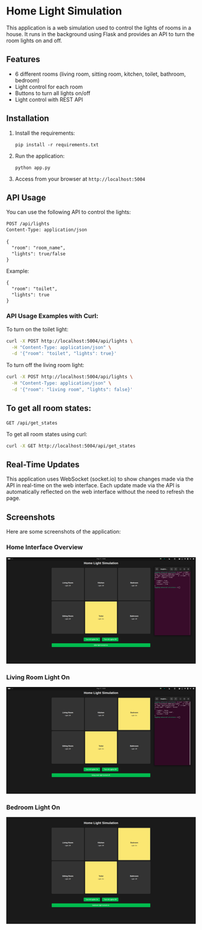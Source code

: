 # Home Light Simulation

This application is a web simulation used to control the lights of rooms in a house. It runs in the background using Flask and provides an API to turn the room lights on and off.

## Features

- 6 different rooms (living room, sitting room, kitchen, toilet, bathroom, bedroom)
- Light control for each room
- Buttons to turn all lights on/off
- Light control with REST API

## Installation

1. Install the requirements:
   ```
   pip install -r requirements.txt
   ```

2. Run the application:
   ```
   python app.py
   ```

3. Access from your browser at `http://localhost:5004`

## API Usage

You can use the following API to control the lights:

```
POST /api/lights
Content-Type: application/json

{
  "room": "room_name",
  "lights": true/false
}
```

Example:
```
{
  "room": "toilet",
  "lights": true
}
```

### API Usage Examples with Curl:

To turn on the toilet light:
```bash
curl -X POST http://localhost:5004/api/lights \
  -H "Content-Type: application/json" \
  -d '{"room": "toilet", "lights": true}'
```

To turn off the living room light:
```bash
curl -X POST http://localhost:5004/api/lights \
  -H "Content-Type: application/json" \
  -d '{"room": "living room", "lights": false}'
```

## To get all room states:

```
GET /api/get_states
```

To get all room states using curl:
```bash
curl -X GET http://localhost:5004/api/get_states
```

## Real-Time Updates

This application uses WebSocket (socket.io) to show changes made via the API in real-time on the web interface. Each update made via the API is automatically reflected on the web interface without the need to refresh the page.

## Screenshots

Here are some screenshots of the application:

### Home Interface Overview
![Home Interface Overview](res/image.png)

### Living Room Light On
![Living Room Light On](res/living-room.png)

### Bedroom Light On
![Bedroom Light On](res/bedroom.png)
